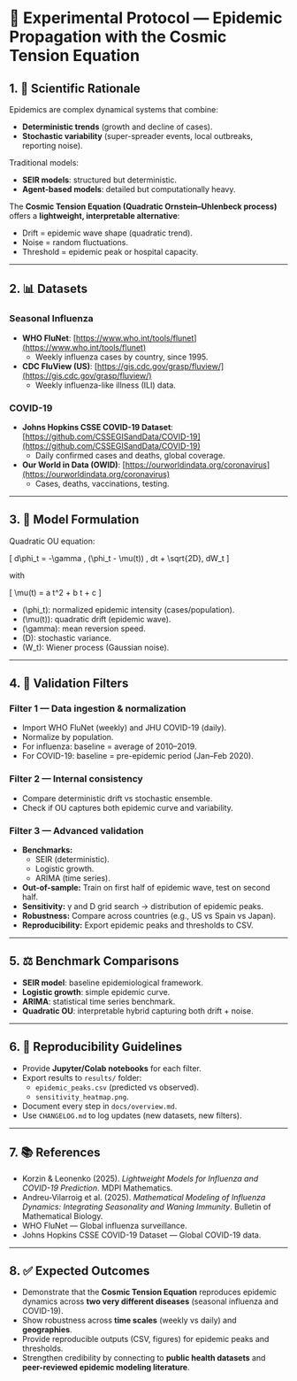 # 🧪 Experimental Protocol — Epidemic Propagation with the Cosmic Tension Equation

## 1. 🎯 Scientific Rationale
Epidemics are complex dynamical systems that combine:
- **Deterministic trends** (growth and decline of cases).  
- **Stochastic variability** (super-spreader events, local outbreaks, reporting noise).  

Traditional models:  
- **SEIR models**: structured but deterministic.  
- **Agent-based models**: detailed but computationally heavy.  

The **Cosmic Tension Equation (Quadratic Ornstein–Uhlenbeck process)** offers a **lightweight, interpretable alternative**:  
- Drift = epidemic wave shape (quadratic trend).  
- Noise = random fluctuations.  
- Threshold = epidemic peak or hospital capacity.  

---

## 2. 📊 Datasets

### Seasonal Influenza
- **WHO FluNet**: [https://www.who.int/tools/flunet](https://www.who.int/tools/flunet)  
  - Weekly influenza cases by country, since 1995.  
- **CDC FluView (US)**: [https://gis.cdc.gov/grasp/fluview/](https://gis.cdc.gov/grasp/fluview/)  
  - Weekly influenza-like illness (ILI) data.  

### COVID-19
- **Johns Hopkins CSSE COVID-19 Dataset**: [https://github.com/CSSEGISandData/COVID-19](https://github.com/CSSEGISandData/COVID-19)  
  - Daily confirmed cases and deaths, global coverage.  
- **Our World in Data (OWID)**: [https://ourworldindata.org/coronavirus](https://ourworldindata.org/coronavirus)  
  - Cases, deaths, vaccinations, testing.  

---

## 3. 🔬 Model Formulation

Quadratic OU equation:

\[
d\phi_t = -\gamma \, (\phi_t - \mu(t)) \, dt + \sqrt{2D}\, dW_t
\]

with

\[
\mu(t) = a t^2 + b t + c
\]

- \(\phi_t\): normalized epidemic intensity (cases/population).  
- \(\mu(t)\): quadratic drift (epidemic wave).  
- \(\gamma\): mean reversion speed.  
- \(D\): stochastic variance.  
- \(W_t\): Wiener process (Gaussian noise).  

---

## 4. 🧪 Validation Filters

### Filter 1 — Data ingestion & normalization
- Import WHO FluNet (weekly) and JHU COVID-19 (daily).  
- Normalize by population.  
- For influenza: baseline = average of 2010–2019.  
- For COVID-19: baseline = pre-epidemic period (Jan–Feb 2020).  

### Filter 2 — Internal consistency
- Compare deterministic drift vs stochastic ensemble.  
- Check if OU captures both epidemic curve and variability.  

### Filter 3 — Advanced validation
- **Benchmarks:**  
  - SEIR (deterministic).  
  - Logistic growth.  
  - ARIMA (time series).  
- **Out-of-sample:** Train on first half of epidemic wave, test on second half.  
- **Sensitivity:** γ and D grid search → distribution of epidemic peaks.  
- **Robustness:** Compare across countries (e.g., US vs Spain vs Japan).  
- **Reproducibility:** Export epidemic peaks and thresholds to CSV.  

---

## 5. ⚖️ Benchmark Comparisons
- **SEIR model**: baseline epidemiological framework.  
- **Logistic growth**: simple epidemic curve.  
- **ARIMA**: statistical time series benchmark.  
- **Quadratic OU**: interpretable hybrid capturing both drift + noise.  

---

## 6. 🔁 Reproducibility Guidelines
- Provide **Jupyter/Colab notebooks** for each filter.  
- Export results to `results/` folder:  
  - `epidemic_peaks.csv` (predicted vs observed).  
  - `sensitivity_heatmap.png`.  
- Document every step in `docs/overview.md`.  
- Use `CHANGELOG.md` to log updates (new datasets, new filters).  

---

## 7. 📚 References
- Korzin & Leonenko (2025). *Lightweight Models for Influenza and COVID-19 Prediction*. MDPI Mathematics.  
- Andreu-Vilarroig et al. (2025). *Mathematical Modeling of Influenza Dynamics: Integrating Seasonality and Waning Immunity*. Bulletin of Mathematical Biology.  
- WHO FluNet — Global influenza surveillance.  
- Johns Hopkins CSSE COVID-19 Dataset — Global COVID-19 data.  

---

## 8. ✅ Expected Outcomes
- Demonstrate that the **Cosmic Tension Equation** reproduces epidemic dynamics across **two very different diseases** (seasonal influenza and COVID-19).  
- Show robustness across **time scales** (weekly vs daily) and **geographies**.  
- Provide reproducible outputs (CSV, figures) for epidemic peaks and thresholds.  
- Strengthen credibility by connecting to **public health datasets** and **peer-reviewed epidemic modeling literature**.  
